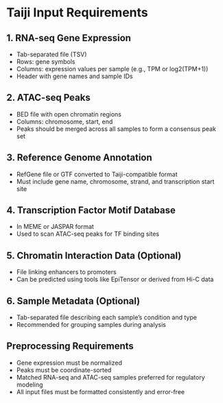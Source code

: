 # Taiji Input Requirements

## 1. RNA-seq Gene Expression  
- Tab-separated file (TSV)  
- Rows: gene symbols  
- Columns: expression values per sample (e.g., TPM or log2(TPM+1))  
- Header with gene names and sample IDs  

## 2. ATAC-seq Peaks  
- BED file with open chromatin regions  
- Columns: chromosome, start, end  
- Peaks should be merged across all samples to form a consensus peak set  

## 3. Reference Genome Annotation  
- RefGene file or GTF converted to Taiji-compatible format  
- Must include gene name, chromosome, strand, and transcription start site  

## 4. Transcription Factor Motif Database  
- In MEME or JASPAR format  
- Used to scan ATAC-seq peaks for TF binding sites  

## 5. Chromatin Interaction Data (Optional)  
- File linking enhancers to promoters  
- Can be predicted using tools like EpiTensor or derived from Hi-C data  

## 6. Sample Metadata (Optional)  
- Tab-separated file describing each sample’s condition and type  
- Recommended for grouping samples during analysis  

## Preprocessing Requirements  
- Gene expression must be normalized  
- Peaks must be coordinate-sorted  
- Matched RNA-seq and ATAC-seq samples preferred for regulatory modeling  
- All input files must be formatted consistently and error-free  

